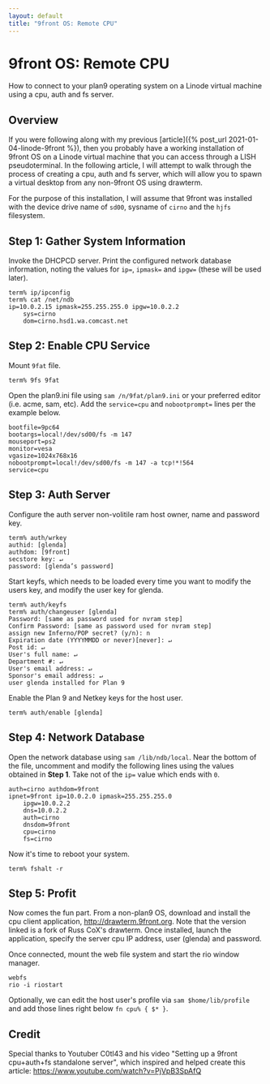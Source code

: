 ```yaml
---
layout: default
title: "9front OS: Remote CPU"
---
```


9front OS: Remote CPU
=====================

How to connect to your plan9 operating system on a Linode virtual machine
using a cpu, auth and fs server.

Overview
--------

If you were following along with my previous 
[article]({% post_url 2021-01-04-linode-9front %}), then you probably have a
working installation of 9front OS on a Linode virtual machine that you can
access through a LISH pseudoterminal. In the following article, I will
attempt to walk through the process of creating a cpu, auth and fs server,
which will allow you to spawn a virtual desktop from any non-9front OS using
drawterm.

For the purpose of this installation, I will assume that 9front was installed
with the device drive name of `sd00`, sysname of `cirno` and the `hjfs`
filesystem.

Step 1: Gather System Information
---------------------------------

Invoke the DHCPCD server. Print the configured network database information, 
noting the values for `ip=`, `ipmask=` and `ipgw=` (these will be used
later).
    
    term% ip/ipconfig
    term% cat /net/ndb
    ip=10.0.2.15 ipmask=255.255.255.0 ipgw=10.0.2.2
        sys=cirno
        dom=cirno.hsd1.wa.comcast.net

Step 2: Enable CPU Service
--------------------------

Mount `9fat` file.

    term% 9fs 9fat
    
Open the plan9.ini file using `sam /n/9fat/plan9.ini` or your preferred
editor (i.e. acme, sam, etc). Add the `service=cpu` and `nobootprompt=` lines
per the example below.

    bootfile=9pc64
    bootargs=local!/dev/sd00/fs -m 147
    mouseport=ps2
    monitor=vesa
    vgasize=1024x768x16
    nobootprompt=local!/dev/sd00/fs -m 147 -a tcp!*!564
    service=cpu

Step 3: Auth Server
-------------------

Configure the auth server non-volitile ram host owner, name and password key.

    term% auth/wrkey
    authid: [glenda]
    authdom: [9front]
    secstore key: ↵
    password: [glenda’s password]

Start keyfs, which needs to be loaded every time you want to modify the users 
key, and modify the user key for glenda.
    
    term% auth/keyfs
    term% auth/changeuser [glenda]
    Password: [same as password used for nvram step]
    Confirm Password: [same as password used for nvram step]
    assign new Inferno/POP secret? (y/n): n
    Expiration date (YYYYMMDD or never)[never]: ↵
    Post id: ↵
    User's full name: ↵
    Department #: ↵
    User's email address: ↵
    Sponsor's email address: ↵
    user glenda installed for Plan 9

Enable the Plan 9 and Netkey keys for the host user.

    term% auth/enable [glenda]

Step 4: Network Database
------------------------

Open the network database using `sam /lib/ndb/local`. Near the bottom of 
the file, uncomment and modify the following lines using the values obtained
in **Step 1**. Take not of the `ip=` value which ends with `0`.
    
    auth=cirno authdom=9front
    ipnet=9front ip=10.0.2.0 ipmask=255.255.255.0
        ipgw=10.0.2.2
        dns=10.0.2.2
        auth=cirno
        dnsdom=9front
        cpu=cirno
        fs=cirno

Now it's time to reboot your system.

    term% fshalt -r

Step 5: Profit
--------------

Now comes the fun part.  From a non-plan9 OS, download and install the cpu
client application, <http://drawterm.9front.org>. Note that the version
linked is a fork of Russ CoX's drawterm. Once installed, launch the
application, specify the server cpu IP address, user (glenda) and password.

Once connected, mount the web file system and start the rio window manager.

    webfs
    rio -i riostart

Optionally, we can edit the host user's profile via `sam $home/lib/profile`
and add those lines right below `fn cpu% { $* }`.

Credit
------

Special thanks to Youtuber C0tl43 and his video "Setting up a 9front
cpu+auth+fs standalone server", which inspired and helped create this
article: <https://www.youtube.com/watch?v=PjVpB3SpAfQ>
